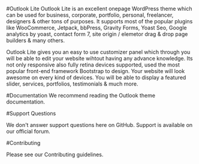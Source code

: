 #Outlook Lite
Outlook Lite is an excellent onepage WordPress theme which can be used for business, corporate, portfolio, personal, freelancer, designers & other tons of purposes. It supports most of the popular plugins like WooCommerce, Jetpack, bbPress, Gravity Forms, Yoast Seo, Google analytics by yoast, contact form 7, site origin / elemetor drag & drop page builders & many others. 

Outlook Lite gives you an easy to use customizer panel which through you will be able to edit your website wihtout having any advance knowledge. Its not only responsive also fully retina devices supported, used the most popular front-end framework Bootstrap to design. Your website will look awesome on every kind of devices. You will be able to display a featured slider, services, portfolios, testimonials & much more.

#Documentation
We recommend reading the Outlook theme documentation.

#Support Questions

We don't answer support questions here on GitHub. Support is available on our official forum.

#Contributing

Please see our Contributing guidelines.